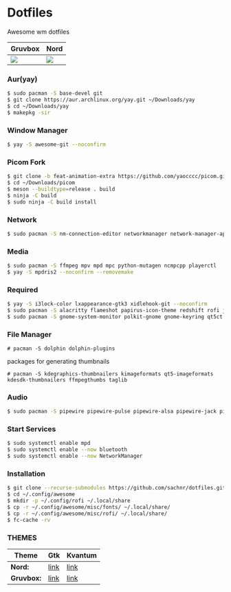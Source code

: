 # Dotfiles
Awesome wm dotfiles

|Gruvbox|Nord|
|------|------|
|![](https://i.imgur.com/CjwqHwr.png)|![](https://i.imgur.com/KgH0D21.png)|

### **Aur(yay)**
```bash
$ sudo pacman -S base-devel git
$ git clone https://aur.archlinux.org/yay.git ~/Downloads/yay
$ cd ~/Downloads/yay
$ makepkg -sir
```
### **Window Manager**
```bash
$ yay -S awesome-git --noconfirm
```
### **Picom Fork**
```bash
$ git clone -b feat-animation-extra https://github.com/yaocccc/picom.git ~/Downloads/picom
$ cd ~/Downloads/picom
$ meson --buildtype=release . build
$ ninja -C build
$ sudo ninja -C build install
```
### **Network**
```bash
$ sudo pacman -S nm-connection-editor networkmanager network-manager-applet bluez-utils bluez blueman
```
### **Media**
```bash
$ sudo pacman -S ffmpeg mpv mpd mpc python-mutagen ncmpcpp playerctl
$ yay -S mpdris2 --noconfirm --removemake
```
### **Required**
```bash
$ yay -S i3lock-color lxappearance-gtk3 xidlehook-git --noconfirm
$ sudo pacman -S alacritty flameshot papirus-icon-theme redshift rofi jq
$ sudo pacman -S gnome-system-monitor polkit-gnome gnome-keyring qt5ct kvantum
```
### **File Manager**
```
# pacman -S dolphin dolphin-plugins
```
packages for generating thumbnails
```
# pacman -S kdegraphics-thumbnailers kimageformats qt5-imageformats kdesdk-thumbnailers ffmpegthumbs taglib
```
### **Audio**
```bash
$ sudo pacman -S pipewire pipewire-pulse pipewire-alsa pipewire-jack pipewire-zeroconf
```
### **Start Services**
```bash
$ sudo systemctl enable mpd
$ sudo systemctl enable --now bluetooth
$ sudo systemctl enable --now NetworkManager
```
### **Installation**
```bash
$ git clone --recurse-submodules https://github.com/sachnr/dotfiles.git ~/.config/awesome
$ cd ~/.config/awesome
$ mkdir -p ~/.config/rofi ~/.local/share
$ cp -r ~/.config/awesome/misc/fonts/ ~/.local/share/
$ cp -r ~/.config/awesome/misc/rofi/ ~/.local/share/
$ fc-cache -rv
```
### **THEMES**
|Theme|Gtk|Kvantum|
|------|------|------|
|**Nord:**|[link](https://www.gnome-look.org/p/1267246)|[link](https://www.gnome-look.org/p/1326272)|
|**Gruvbox:**|[link](https://www.gnome-look.org/p/1681313/)|[link](https://store.kde.org/p/1866041)|





